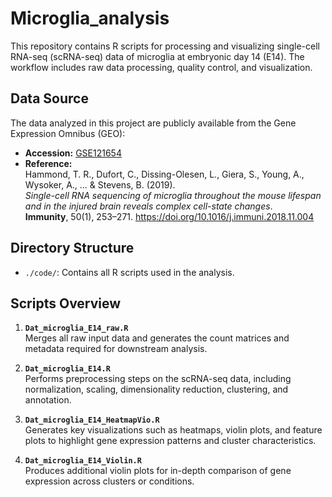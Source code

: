 # Microglia_analysis

This repository contains R scripts for processing and visualizing single-cell RNA-seq (scRNA-seq) data of microglia at embryonic day 14 (E14). The workflow includes raw data processing, quality control, and visualization.

## Data Source

The data analyzed in this project are publicly available from the Gene Expression Omnibus (GEO):

- **Accession:** [GSE121654](https://www.ncbi.nlm.nih.gov/geo/query/acc.cgi?acc=GSE121654)  
- **Reference:**  
  Hammond, T. R., Dufort, C., Dissing-Olesen, L., Giera, S., Young, A., Wysoker, A., ... & Stevens, B. (2019).  
  *Single-cell RNA sequencing of microglia throughout the mouse lifespan and in the injured brain reveals complex cell-state changes*.  
  **Immunity**, 50(1), 253–271. https://doi.org/10.1016/j.immuni.2018.11.004

## Directory Structure

- `./code/`: Contains all R scripts used in the analysis.

## Scripts Overview

1. **`Dat_microglia_E14_raw.R`**  
   Merges all raw input data and generates the count matrices and metadata required for downstream analysis.

2. **`Dat_microglia_E14.R`**  
   Performs preprocessing steps on the scRNA-seq data, including normalization, scaling, dimensionality reduction, clustering, and annotation.

3. **`Dat_microglia_E14_HeatmapVio.R`**  
   Generates key visualizations such as heatmaps, violin plots, and feature plots to highlight gene expression patterns and cluster characteristics.

4. **`Dat_microglia_E14_Violin.R`**  
   Produces additional violin plots for in-depth comparison of gene expression across clusters or conditions.
